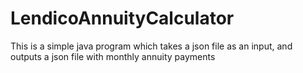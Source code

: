 # LendicoAnnuityCalculator
This is a simple java program which takes a json file as an input, and outputs a json file with monthly annuity payments
